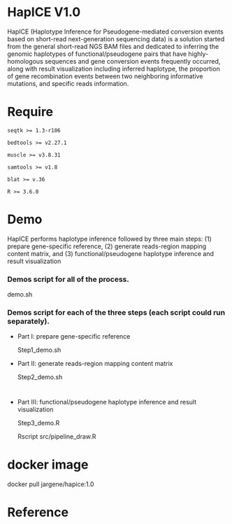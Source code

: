 # HapICE V1.0

HapICE (Haplotype Inference for Pseudogene-mediated conversion events based on short-read next-generation sequencing data) is a solution started from the general short-read NGS BAM files and dedicated to inferring the genomic haplotypes of functional/pseudogene pairs that have highly-homologous sequences and gene conversion events frequently occurred, along with result visualization including inferred haplotype, the proportion of gene recombination events between two neighboring informative mutations, and specific reads information. 


# Require

```seqtk >= 1.3-r106```

```bedtools >= v2.27.1```

```muscle >= v3.8.31```

```samtools >= v1.8```

```blat >= v.36```

```R >= 3.6.0```

# Demo

HapICE performs haplotype inference followed by three main steps: (1) prepare gene-specific reference, (2) generate reads-region mapping content matrix, and (3) functional/pseudogene haplotype inference and result visualization 

### Demos script for all of the process.
demo.sh

### Demos script for each of the three steps (each script could run separately). 

+ Part I: prepare gene-specific reference

  Step1_demo.sh

+ Part II: generate reads-region mapping content matrix

  Step2_demo.sh
  
  # 

+ Part III: functional/pseudogene haplotype inference and result visualization 

  Step3_demo.R
  
  Rscript src/pipeline_draw.R

# docker image
docker pull jargene/hapice:1.0

# Reference

